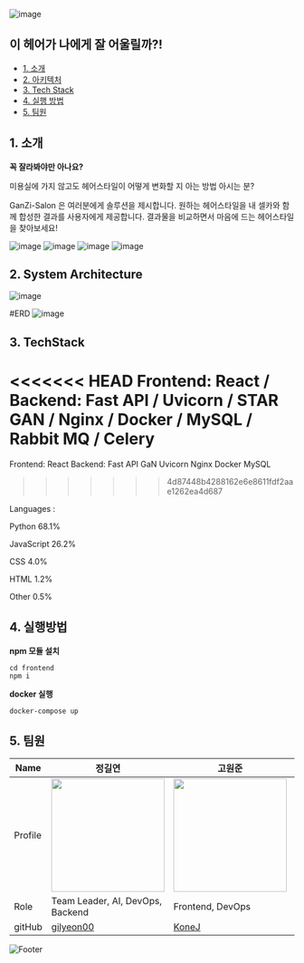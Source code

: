 ![image](https://user-images.githubusercontent.com/65939213/180509669-ae084a9e-de4f-430e-a5bf-3d86f7887520.png)

## 이 헤어가 나에게 잘 어울릴까?!


  - [1. 소개](#1-소개)
  - [2. 아키텍처](#2-아키텍처)
  - [3. Tech Stack](#3-TechStack)
  - [4. 실행 방법](#3-실행방법)
  - [5. 팀원](#7-팀원)
  
## 1. 소개
**꼭 잘라봐야만 아나요?**

미용실에 가지 않고도 헤어스타일이 어떻게 변화할 지 아는 방법 아시는 분?

GanZi-Salon 은 여러분에게 솔루션을 제시합니다. 원하는 헤어스타일을 내 셀카와 함께 합성한 결과를 사용자에게 제공합니다. 결과물을 비교하면서 마음에 드는 헤어스타일을 찾아보세요!

![image](file:///Users/kimjihye/Desktop/Gan_img/%E1%84%89%E1%85%B3%E1%84%8F%E1%85%B3%E1%84%85%E1%85%B5%E1%86%AB%E1%84%89%E1%85%A3%E1%86%BA%202022-08-06%20%E1%84%8B%E1%85%A9%E1%84%8C%E1%85%A5%E1%86%AB%201.55.20.png)
![image](https://user-images.githubusercontent.com/65939213/180506451-202137ea-40cf-479f-9c69-a106d5e06435.png)
![image](https://user-images.githubusercontent.com/65939213/180506484-388c000c-b6f6-45e9-8f4e-ad06f4a933a6.png)
![image](https://user-images.githubusercontent.com/65939213/180506519-7a8a9a8f-ddf4-4318-9adb-1a4928100ca6.png)


## 2. System Architecture
![image](https://user-images.githubusercontent.com/65939213/180504822-fd3c108e-6e71-4d56-9b00-a84801579dff.png)

#ERD
![image](https://user-images.githubusercontent.com/65939213/180504867-e9a3bf2d-0adb-4f93-8b1a-d115d69bae1d.png)


## 3. TechStack


<<<<<<< HEAD
Frontend: React / 
Backend: Fast API / 
Uvicorn / 
STAR GAN / 
Nginx / 
Docker / 
MySQL / 
Rabbit MQ / 
Celery
=======
Frontend: React
Backend: Fast API
GaN
Uvicorn
Nginx
Docker
MySQL
>>>>>>> 4d87448b4288162e6e8611fdf2aae1262ea4d687


Languages : 

Python
68.1%
 
JavaScript
26.2%
 
CSS
4.0%
 
HTML
1.2%
 
Other
0.5%





## 4. 실행방법
**npm 모듈 설치**
```
cd frontend
npm i
```

**docker 실행**
```
docker-compose up
```


## 5. 팀원
| Name    | 정길연                                     | 고원준                                   | 김우현                                       | 김지혜                                 | 장아령                                 |
| ------- | ---------------------------------------- | ---------------------------------------- | -------------------------------------------- | -------------------------------------- | -------------------------------------- |
| Profile | <img width="200px" src="https://avatars.githubusercontent.com/u/52391627?v=4" />                               | <img width="200px" src="https://avatars.githubusercontent.com/u/86594108?v=4" />                               | <img width="200px" src="https://avatars.githubusercontent.com/u/108711890?v=4" />                               | <img width="200px" src="https://avatars.githubusercontent.com/u/108566232?v=4" />                               | <img width="200px" src="https://avatars.githubusercontent.com/u/65939213?v=4" />                               |
| Role    | Team Leader, AI, DevOps, Backend                                    | Frontend, DevOps                                   | Backend                                       | Frontend                                 | Backend, DevOps                                 |
| gitHub  | [gilyeon00](https://github.com/gilyeon00)                                     | [KoneJ](https://github.com/KoneJ)                                   | [@monitor5](https://github.com/monitor5)                                       | [@wisdomis](https://github.com/wisdomis)                                 | [@aristo0922](https://ca.slack-edge.com/T03MYFT0D2M-U03NA54SZT2-dda6d21461b0-512)                                 |


![Footer](https://capsule-render.vercel.app/api?type=waving&color=auto&height=200&section=footer)

